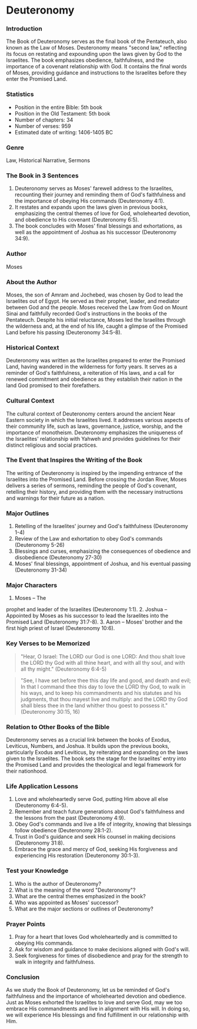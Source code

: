 # Deuteronomy

### Introduction

The Book of Deuteronomy serves as the final book of the Pentateuch, also known as the Law of Moses. Deuteronomy means "second law," reflecting its focus on restating and expounding upon the laws given by God to the Israelites. The book emphasizes obedience, faithfulness, and the importance of a covenant relationship with God. It contains the final words of Moses, providing guidance and instructions to the Israelites before they enter the Promised Land.

### Statistics

* Position in the entire Bible: 5th book
* Position in the Old Testament: 5th book
* Number of chapters: 34
* Number of verses: 959
* Estimated date of writing: 1406-1405 BC

### Genre

Law, Historical Narrative, Sermons

### The Book in 3 Sentences

1. Deuteronomy serves as Moses' farewell address to the Israelites, recounting their journey and reminding them of God's faithfulness and the importance of obeying His commands (Deuteronomy 4:1).
2. It restates and expands upon the laws given in previous books, emphasizing the central themes of love for God, wholehearted devotion, and obedience to His covenant (Deuteronomy 6:5).
3. The book concludes with Moses' final blessings and exhortations, as well as the appointment of Joshua as his successor (Deuteronomy 34:9).

### Author

Moses

### About the Author

Moses, the son of Amram and Jochebed, was chosen by God to lead the Israelites out of Egypt. He served as their prophet, leader, and mediator between God and the people. Moses received the Law from God on Mount Sinai and faithfully recorded God's instructions in the books of the Pentateuch. Despite his initial reluctance, Moses led the Israelites through the wilderness and, at the end of his life, caught a glimpse of the Promised Land before his passing (Deuteronomy 34:5-8).

### Historical Context

Deuteronomy was written as the Israelites prepared to enter the Promised Land, having wandered in the wilderness for forty years. It serves as a reminder of God's faithfulness, a reiteration of His laws, and a call for renewed commitment and obedience as they establish their nation in the land God promised to their forefathers.

### Cultural Context

The cultural context of Deuteronomy centers around the ancient Near Eastern society in which the Israelites lived. It addresses various aspects of their community life, such as laws, governance, justice, worship, and the importance of monotheism. Deuteronomy emphasizes the uniqueness of the Israelites' relationship with Yahweh and provides guidelines for their distinct religious and social practices.

### The Event that Inspires the Writing of the Book

The writing of Deuteronomy is inspired by the impending entrance of the Israelites into the Promised Land. Before crossing the Jordan River, Moses delivers a series of sermons, reminding the people of God's covenant, retelling their history, and providing them with the necessary instructions and warnings for their future as a nation.

### Major Outlines

1. Retelling of the Israelites' journey and God's faithfulness (Deuteronomy 1-4)
2. Review of the Law and exhortation to obey God's commands (Deuteronomy 5-26)
3. Blessings and curses, emphasizing the consequences of obedience and disobedience (Deuteronomy 27-30)
4. Moses' final blessings, appointment of Joshua, and his eventual passing (Deuteronomy 31-34)

### Major Characters

1. Moses – The

prophet and leader of the Israelites (Deuteronomy 1:1). 2. Joshua – Appointed by Moses as his successor to lead the Israelites into the Promised Land (Deuteronomy 31:7-8). 3. Aaron – Moses' brother and the first high priest of Israel (Deuteronomy 10:6).

### Key Verses to be Memorized

> "Hear, O Israel: The LORD our God is one LORD: And thou shalt love the LORD thy God with all thine heart, and with all thy soul, and with all thy might." (Deuteronomy 6:4-5)

> "See, I have set before thee this day life and good, and death and evil; In that I command thee this day to love the LORD thy God, to walk in his ways, and to keep his commandments and his statutes and his judgments, that thou mayest live and multiply: and the LORD thy God shall bless thee in the land whither thou goest to possess it." (Deuteronomy 30:15, 16)

### Relation to Other Books of the Bible

Deuteronomy serves as a crucial link between the books of Exodus, Leviticus, Numbers, and Joshua. It builds upon the previous books, particularly Exodus and Leviticus, by reiterating and expanding on the laws given to the Israelites. The book sets the stage for the Israelites' entry into the Promised Land and provides the theological and legal framework for their nationhood.

### Life Application Lessons

1. Love and wholeheartedly serve God, putting Him above all else (Deuteronomy 6:4-5).
2. Remember and teach future generations about God's faithfulness and the lessons from the past (Deuteronomy 4:9).
3. Obey God's commands and live a life of integrity, knowing that blessings follow obedience (Deuteronomy 28:1-2).
4. Trust in God's guidance and seek His counsel in making decisions (Deuteronomy 31:8).
5. Embrace the grace and mercy of God, seeking His forgiveness and experiencing His restoration (Deuteronomy 30:1-3).

### Test your Knowledge

1. Who is the author of Deuteronomy?
2. What is the meaning of the word "Deuteronomy"?
3. What are the central themes emphasized in the book?
4. Who was appointed as Moses' successor?
5. What are the major sections or outlines of Deuteronomy?

### Prayer Points

1. Pray for a heart that loves God wholeheartedly and is committed to obeying His commands.
2. Ask for wisdom and guidance to make decisions aligned with God's will.
3. Seek forgiveness for times of disobedience and pray for the strength to walk in integrity and faithfulness.

### Conclusion

As we study the Book of Deuteronomy, let us be reminded of God's faithfulness and the importance of wholehearted devotion and obedience. Just as Moses exhorted the Israelites to love and serve God, may we too embrace His commandments and live in alignment with His will. In doing so, we will experience His blessings and find fulfillment in our relationship with Him.
